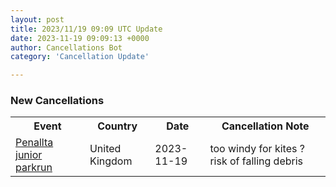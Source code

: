 ```yaml
---
layout: post
title: 2023/11/19 09:09 UTC Update
date: 2023-11-19 09:09:13 +0000
author: Cancellations Bot
category: 'Cancellation Update'

---
```


<h3>New Cancellations</h3>
<div class='hscrollable'>
<table style='width: 100%'>
    <tr>
        <th>Event</th>
        <th>Country</th>
        <th>Date</th>
        <th>Cancellation Note</th>
    </tr>
    <tr>
        <td><a href="https://www.parkrun.org.uk/penallta-juniors">Penallta junior parkrun</a></td>
        <td>United Kingdom</td>
        <td>2023-11-19</td>
        <td>too windy for kites ?risk of falling debris</td>
    </tr>
</table>
</div>
